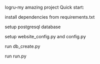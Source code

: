 logru-my amazing project
Quick start:

install dependencies from requirements.txt

setup postgresql database

setup website_config.py and config.py

run db_create.py

run run.py
